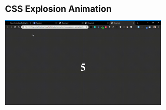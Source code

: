 # CSS Explosion Animation

![ CSS Explosion Animation](https://github.com/poojan28/Hover-Animation/blob/dev/Desktop/visual%20studio/css-explosion-animation/explosion-animation.gif)
